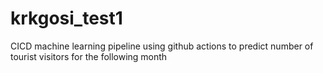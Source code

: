 # krkgosi_test1
CICD machine learning pipeline using github actions to predict number of tourist visitors for the following month
